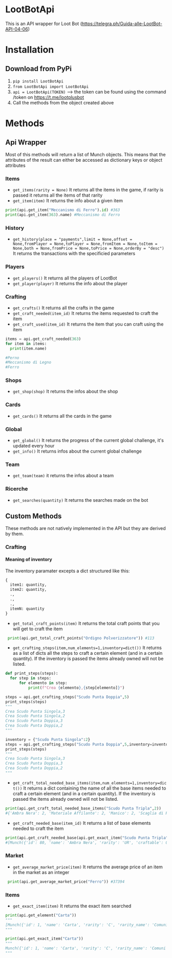 # LootBotApi
This is an API wrapper for Loot Bot (https://telegra.ph/Guida-alle-LootBot-API-04-06)

# Installation
## Download from PyPi
1. `pip install LootBotApi`
2. `from LootBotApi import LootBotApi`
3. `api = LootBotApi(TOKEN)` --> the token can be found using the command /token on https://t.me/lootplusbot
4. Call the methods from the object created above


# Methods
## Api Wrapper
Most of this methods will return a list of Munch objects.
This means that the attributes of the result can either be accessed as dictionary keys or object attributes
### Items
* `get_items(rarity = None)` It returns all the items in the game, if rarity is passed it returns all the items of that rarity
* `get_item(item)` It returns the info about a given item
``` python
print(api.get_item("Meccanismo di Ferro").id) #363
print(api.get_item(363).name) #Meccanismo di Ferro
```
### History
* `get_history(place = "payments",limit = None,offset = None,fromPlayer = None,toPlayer = None,fromItem = None,toItem = None,both = None,fromPrice = None,toPrice = None,orderBy = "desc")` It returns the transactions with the specificied parameters

### Players
* `get_players()` It returns all the players of LootBot
* `get_player(player)` It returns the info about the player

### Crafting
* `get_crafts()` It returns all the crafts in the game
* `get_craft_needed(item_id)` It returns the items requested to craft the item
* `get_craft_used(item_id)` It returns the item that you can craft using the item
``` python
items = api.get_craft_needed(363)
for item in items:
  print(item.name)

#Perno
#Meccanismo di Legno
#Ferro
```

### Shops
* `get_shop(shop)` It returns the infos about the shop

### Cards
* `get_cards()` It returns all the cards in the game

### Global
* `get_global()` It returns the progress of the current global challenge, it's updated every hour
* `get_info()` It returns infos about the current global challenge

### Team
* `get_team(team)` it returns the infos about a team

### Ricerche
* `get_searches(quantity)` It returns the searches made on the bot

## Custom Methods
These methods are not natively implemented in the API but they are derived by them.

### Crafting
#### Meaning of inventory
The inventory paramater excepts a dict structured like this:
``` python
{
  item1: quantity,
  item2: quantity,
  .,
  .,
  .,
  itemN: quantity
}
```

* `get_total_craft_points(item)` It returns the total craft points that you will get to craft the item
``` python
 print(api.get_total_craft_points("Ordigno Polverizzatore")) #113
```
* `get_crafting_steps(item,num_elements=1,inventory=dict())` It returns as a list of dicts all the steps to craft a certain element (and in a certain quantity). If the inventory is passed the items already owned will not be listed.
``` python
def print_steps(steps):
  for step in steps:
      for elemento in step:
          print(f"Crea {elemento},{step[elemento]}")

steps = api.get_crafting_steps("Scudo Punta Doppia",5)
print_steps(steps)
"""
Crea Scudo Punta Singola,3
Crea Scudo Punta Singola,2
Crea Scudo Punta Doppia,3
Crea Scudo Punta Doppia,2
"""

inventory = {"Scudo Punta Singola":2}
steps = api.get_crafting_steps("Scudo Punta Doppia",5,inventory=inventory)
print_steps(steps)
"""
Crea Scudo Punta Singola,3
Crea Scudo Punta Doppia,3
Crea Scudo Punta Doppia,2
"""
```

* `get_craft_total_needed_base_items(item,num_elements=1,inventory=dict())` It returns a dict containing the name of all the base items needed to craft a certain element (and in a certain quantity). If the inventory is passed the items already owned will not be listed.
``` python
print(api.get_craft_total_needed_base_items("Scudo Punta Tripla",2))
#{'Ambra Nera': 2, 'Materiale Affilante': 2, 'Manico': 2, 'Scaglia di Rubino': 2, 'Metallo': 2, 'Scheggia': 2, 'Nastro Adesivo': 2}
```

* `get_craft_needed_base(item_id)`  It returns a list of base elements needed to craft the item
``` python
print(api.get_craft_needed_base(api.get_exact_item("Scudo Punta Tripla").id))
#[Munch({'id': 80, 'name': 'Ambra Nera', 'rarity': 'UR', 'craftable': 0}), Munch({'id': 127, 'name': 'Materiale Affilante', 'rarity': 'UR', 'craftable': 0})]
```

### Market
* `get_average_market_price(item)` It returns the average price of an item in the market as an integer
``` python
 print(api.get_average_market_price("Ferro")) #37394
```

### Items
* `get_exact_item(item)` It returns the exact item searched
``` python
print(api.get_element("Carta"))
"""
[Munch({'id': 1, 'name': 'Carta', 'rarity': 'C', 'rarity_name': 'Comuni', 'value': 410, 'max_value': 205000, 'estimate': 2000, 'spread': 46, 'spread_tot': 0.116, 'craftable': 0, 'reborn': 1, 'power': 0, 'power_armor': 0, 'power_shield': 0, 'dragon_power': 0, 'critical': 0, 'craft_pnt': 0, 'cons_val': 0}), Munch({'id': 8, 'name': 'Carta Stropicciata', 'rarity': 'NC', 'rarity_name': 'Non Comuni', 'value': 810, 'max_value': 405000, 'estimate': 1237, 'spread': 44, 'spread_tot': 0.084, 'craftable': 0, 'reborn': 1, 'power': 0, 'power_armor': 0, 'power_shield': 0, 'dragon_power': 0, 'critical': 0, 'craft_pnt': 0, 'cons_val': 0}), Munch({'id': 35, 'name': 'Aereo di Carta Piccolo', 'rarity': 'NC', 'rarity_name': 'Non Comuni', 'value': 1121, 'max_value': 1121000, 'estimate': 11750, 'spread': 30, 'spread_tot': 0.001, 'craftable': 1, 'reborn': 1, 'power': 0, 'power_armor': 0, 'power_shield': 0, 'dragon_power': 0, 'critical': 0, 'craft_pnt': 0, 'cons_val': 0.1}), Munch({'id': 36, 'name': 'Aereo di Carta Grande', 'rarity': 'R', 'rarity_name': 'Rari', 'value': 1697, 'max_value': 1697000, 'estimate': 13045, 'spread': 28, 'spread_tot': 0.001, 'craftable': 1, 'reborn': 1, 'power': 0, 'power_armor': 0, 'power_shield': 0, 'dragon_power': 0, 'critical': 0, 'craft_pnt': 1, 'cons_val': 0.15}), Munch({'id': 37, 'name': 'Caccia di Carta', 'rarity': 'UR', 'rarity_name': 'Ultra Rari', 'value': 3468, 'max_value': 3468000, 'estimate': 4650, 'spread': 25, 'spread_tot': 0, 'craftable': 1, 'reborn': 1, 'power': 0, 'power_armor': 0, 'power_shield': 0, 'dragon_power': 0, 'critical': 0, 'craft_pnt': 3, 'cons_val': 0.25})]
"""

print(api.get_exact_item("Carta"))
"""
Munch({'id': 1, 'name': 'Carta', 'rarity': 'C', 'rarity_name': 'Comuni', 'value': 410, 'max_value': 205000, 'estimate': 2000, 'spread': 46, 'spread_tot': 0.116, 'craftable': 0, 'reborn': 1, 'power': 0, 'power_armor': 0, 'power_shield': 0, 'dragon_power': 0, 'critical': 0, 'craft_pnt': 0, 'cons_val': 0})
"""
```
